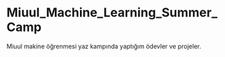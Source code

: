 # Miuul_Machine_Learning_Summer_Camp
Miuul makine öğrenmesi yaz kampında yaptığım ödevler ve projeler.
